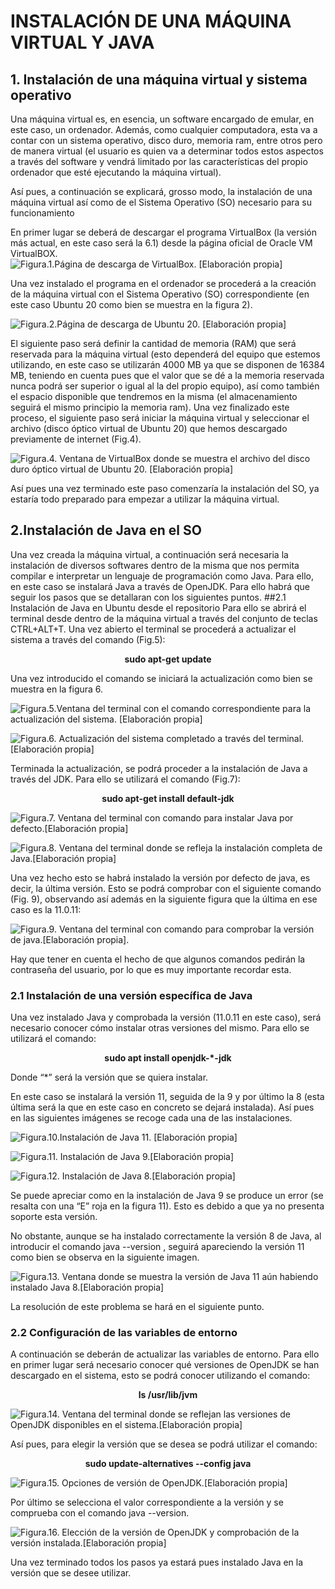 # INSTALACIÓN DE UNA MÁQUINA VIRTUAL Y JAVA
## 1. Instalación de una máquina virtual y sistema operativo

Una máquina virtual es, en esencia, un software encargado de emular, en este caso, un ordenador. Además, como cualquier computadora, esta va a contar con un sistema operativo, disco duro, memoria ram, entre otros pero de manera virtual (el usuario es quien va a determinar todos estos aspectos a través del software y vendrá limitado por las características del propio ordenador que esté ejecutando la máquina virtual).

Así pues, a continuación se explicará, grosso modo, la instalación de una máquina virtual así como de el Sistema Operativo (SO) necesario para su funcionamiento

En primer lugar se deberá de descargar el programa VirtualBox (la versión más actual, en este caso será la 6.1) desde la página oficial de Oracle VM VirtualBOX.
![Figura.1.Página de descarga de VirtualBox. [Elaboración propia]](https://raw.githubusercontent.com/jdabrante/INFORME-N-1/DAW/1.png)

Una vez instalado el programa en el ordenador se procederá a la creación de la máquina virtual con el  Sistema Operativo (SO) correspondiente (en este caso Ubuntu 20 como bien se muestra en la figura 2).

![Figura.2.Página de descarga de Ubuntu 20. [Elaboración propia]](https://raw.githubusercontent.com/jdabrante/INFORME-N-1/DAW/2.png)

El siguiente paso será definir la cantidad de memoria (RAM) que será reservada para la máquina virtual (esto dependerá del equipo que estemos utilizando, en este caso se utilizarán 4000 MB ya que se disponen de 16384 MB, teniendo en cuenta pues que el valor que se dé a la memoria reservada nunca podrá ser superior o igual al la del propio equipo), así como también el espacio disponible que tendremos en la misma (el almacenamiento seguirá el mismo principio la memoria ram).
Una vez finalizado este proceso, el siguiente paso será iniciar la máquina virtual y seleccionar el archivo (disco óptico virtual de Ubuntu 20) que hemos descargado previamente de internet (Fig.4). 

![Figura.4. Ventana de VirtualBox donde se muestra el archivo del disco duro óptico virtual de Ubuntu 20. [Elaboración propia]](https://raw.githubusercontent.com/jdabrante/INFORME-N-1/DAW/3.png)

Así pues una vez terminado este paso comenzaría la instalación del SO, ya estaría todo preparado para empezar a utilizar la máquina virtual.

## 2.Instalación de Java en el SO

Una vez creada la máquina virtual, a continuación será necesaria la instalación de diversos softwares dentro de la misma que nos permita compilar e interpretar un lenguaje de programación como Java. Para ello, en este caso se instalará Java a través de OpenJDK. Para ello habrá que seguir los pasos que se detallaran con los siguientes puntos.
##2.1 Instalación de Java en Ubuntu desde el repositorio
Para ello se abrirá el terminal desde dentro de la máquina virtual a través del conjunto de teclas CTRL+ALT+T.
Una vez abierto el terminal se procederá a actualizar el sistema a través del comando (Fig.5):

**<p align="center"> sudo apt-get update </p>**

Una vez introducido el comando se iniciará la actualización como bien se muestra en la figura 6.

![Figura.5.Ventana del terminal con el comando correspondiente para la actualización del sistema. [Elaboración propia]](https://raw.githubusercontent.com/jdabrante/INFORME-N-1/DAW/4..png)

![Figura.6. Actualización del sistema completado a través del terminal.[Elaboración propia]
](https://raw.githubusercontent.com/jdabrante/INFORME-N-1/DAW/5..png)

Terminada la actualización, se podrá proceder a la instalación de Java a través del JDK. Para ello se utilizará el comando (Fig.7):


**<p align="center"> sudo apt-get install default-jdk  </p>**


![Figura.7. Ventana del terminal con comando para instalar Java por defecto.[Elaboración propia]
](https://raw.githubusercontent.com/jdabrante/INFORME-N-1/DAW/default-jdk.png)

![Figura.8. Ventana del terminal donde se refleja la instalación completa de Java.[Elaboración propia]](https://raw.githubusercontent.com/jdabrante/INFORME-N-1/DAW/6..png)

Una vez hecho esto se habrá instalado la versión por defecto de java, es decir, la última versión. Esto se podrá comprobar con el siguiente comando (Fig. 9), observando así además en la siguiente figura que la última en ese caso es la 11.0.11:

![Figura.9. Ventana del terminal con comando para comprobar la versión de java.[Elaboración propia].
](https://raw.githubusercontent.com/jdabrante/INFORME-N-1/DAW/java-version.png)

Hay que tener en cuenta el hecho de que algunos comandos  pedirán la contraseña del usuario, por lo que es muy importante recordar esta.

### 2.1 Instalación de una versión específica de Java

Una vez instalado Java y comprobada la versión (11.0.11 en este caso), será necesario conocer cómo instalar otras versiones del mismo. Para ello se utilizará el comando:

**<p align="center"> sudo apt install openjdk-*-jdk </p>**

Donde “*” será la versión que se quiera instalar.

En este caso se instalará la versión 11, seguida de la 9 y por último la 8 (esta última será la que en este caso en concreto se dejará instalada).
Así pues en las siguientes imágenes se recoge cada una de las instalaciones.

![Figura.10.Instalación de Java 11. [Elaboración propia]](https://raw.githubusercontent.com/jdabrante/INFORME-N-1/DAW/7..png)

![Figura.11. Instalación de Java 9.[Elaboración propia]](https://raw.githubusercontent.com/jdabrante/INFORME-N-1/DAW/8..png)

![Figura.12. Instalación de Java 8.[Elaboración propia]](https://raw.githubusercontent.com/jdabrante/INFORME-N-1/DAW/9..png)

Se puede apreciar como en la instalación de Java 9 se produce un error (se resalta con una “E” roja en la figura 11). Esto es debido a que ya no presenta soporte esta versión.

No obstante, aunque se ha instalado correctamente la versión 8 de Java, al introducir el comando java --version , seguirá apareciendo la versión 11 como bien se observa en la siguiente imagen.

![Figura.13. Ventana donde se muestra la versión de Java 11 aún habiendo instalado Java 8.[Elaboración propia]
](https://raw.githubusercontent.com/jdabrante/INFORME-N-1/DAW/10..png)

La resolución de este problema se hará en el siguiente punto.

### 2.2 Configuración de las variables de entorno

A continuación se deberán de actualizar las variables de entorno. Para ello en primer lugar será necesario conocer qué versiones de OpenJDK se han descargado en el sistema, esto se podrá conocer utilizando el comando:

**<p align="center"> ls /usr/lib/jvm </p>**

![Figura.14. Ventana del terminal donde se reflejan las versiones de OpenJDK disponibles
 en el sistema.[Elaboración propia]](https://raw.githubusercontent.com/jdabrante/INFORME-N-1/DAW/11..png)
 
 Así pues, para elegir la versión que se desea se podrá utilizar el comando:

**<p align="center"> sudo update-alternatives --config java </p>**

![Figura.15. Opciones de versión de OpenJDK.[Elaboración propia]](https://raw.githubusercontent.com/jdabrante/INFORME-N-1/DAW/12..png)

Por último se selecciona el valor correspondiente a la versión y se comprueba con el comando java --version.

![Figura.16. Elección de la versión de OpenJDK y comprobación de la versión instalada.[Elaboración propia]
](https://raw.githubusercontent.com/jdabrante/INFORME-N-1/DAW/13..png)

Una vez terminado todos los pasos ya estará pues instalado Java en la versión que se desee utilizar.



 
 

